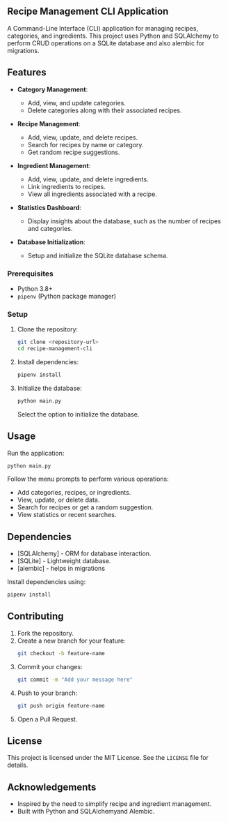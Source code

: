 ## Recipe Management CLI Application

A Command-Line Interface (CLI) application for managing recipes, categories, and ingredients. This project uses Python and SQLAlchemy to perform CRUD operations on a SQLite database and also alembic for migrations.

## Features

- **Category Management**:

  - Add, view, and update categories.
  - Delete categories along with their associated recipes.

- **Recipe Management**:

  - Add, view, update, and delete recipes.
  - Search for recipes by name or category.
  - Get random recipe suggestions.

- **Ingredient Management**:

  - Add, view, update, and delete ingredients.
  - Link ingredients to recipes.
  - View all ingredients associated with a recipe.

- **Statistics Dashboard**:

  - Display insights about the database, such as the number of recipes and categories.

- **Database Initialization**:
  - Setup and initialize the SQLite database schema.

### Prerequisites

- Python 3.8+
- `pipenv` (Python package manager)

### Setup

1. Clone the repository:

   ```bash
   git clone <repository-url>
   cd recipe-management-cli
   ```

2. Install dependencies:

   ```bash
   pipenv install
   ```

3. Initialize the database:
   ```bash
   python main.py
   ```
   Select the option to initialize the database.

## Usage

Run the application:

```bash
python main.py
```

Follow the menu prompts to perform various operations:

- Add categories, recipes, or ingredients.
- View, update, or delete data.
- Search for recipes or get a random suggestion.
- View statistics or recent searches.

## Dependencies

- [SQLAlchemy] - ORM for database interaction.
- [SQLite] - Lightweight database.
- [alembic] - helps in migrations

Install dependencies using:

```bash
pipenv install
```

## Contributing

1. Fork the repository.
2. Create a new branch for your feature:
   ```bash
   git checkout -b feature-name
   ```
3. Commit your changes:
   ```bash
   git commit -m "Add your message here"
   ```
4. Push to your branch:
   ```bash
   git push origin feature-name
   ```
5. Open a Pull Request.

## License

This project is licensed under the MIT License. See the `LICENSE` file for details.

## Acknowledgements

- Inspired by the need to simplify recipe and ingredient management.
- Built with Python and SQLAlchemyand Alembic.
